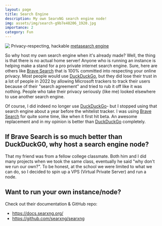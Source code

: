 ```yaml
---
layout: page
title: Search Engine
description: My own SearxNG search engine node!
img: assets/img/search-g9b7e48206_1920.jpg
importance: 2
category: Fun
---
```


![‎](https://raw.githubusercontent.com/searxng/searxng/master/src/brand/searxng.svg) Privacy-respecting, hackable [metasearch engine](https://en.wikipedia.org/wiki/Metasearch_engine)

So why host my own search engine when it's already made? Well, the thing is that there is no actual home server! Anyone who is running an instance is helping make a stand for a pro private internet search engine. Sure, here are others like [Brave Search](https://search.brave.com/) that is 100% committed into respecting your online privacy. Most people would use [DuckDuckGo](https://duckduckgo.com/), but they did lose their trust in a lot of people in 2022 by allowing Microsoft trackers to track their users because of their "search agreement" and tried to rub it off like it was nothing. People who take their privacy seriously (like me) looked elsewhere to use another search engine.

Of course, I did indeed no longer use [DuckDuckGo](https://duckduckgo.com/)- but I stopped using that search engine about a year before the whitelist tracker. I was using [Brave Search](https://search.brave.com/) for quite some time, like when it first hit beta. An awesome replacement and in my opinion is better than [DuckDuckGo](https://duckduckgo.com/) completely.

## If Brave Search is so much better than DuckDuckG0, why host a search engine node?

That my friend was from a fellow college classmate. Both him and I did many projects when we took the same class, eventually he said "why don't we run our own?". To be honest, at the school we were limited to what we can do, so I decided to spin up a VPS (Virtual Private Server) and run a node.

## Want to run your own instance/node?

Check out their documentation & GitHub repo:

- <https://docs.searxng.org/>
- <https://github.com/searxng/searxng>
